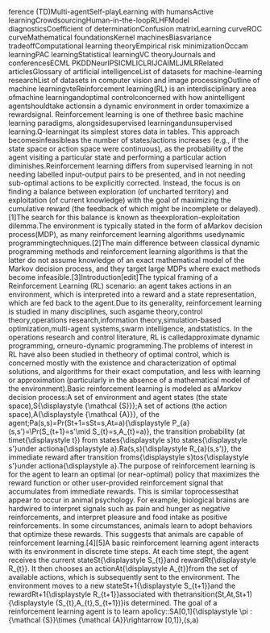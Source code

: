 ference (TD)Multi-agentSelf-playLearning with humansActive learningCrowdsourcingHuman-in-the-loopRLHFModel diagnosticsCoefficient of determinationConfusion matrixLearning curveROC curveMathematical foundationsKernel machinesBiasvariance tradeoffComputational learning theoryEmpirical risk minimizationOccam learningPAC learningStatistical learningVC theoryJournals and conferencesECML PKDDNeurIPSICMLICLRIJCAIMLJMLRRelated articlesGlossary of artificial intelligenceList of datasets for machine-learning researchList of datasets in computer vision and image processingOutline of machine learningvteReinforcement learning(RL) is an interdisciplinary area ofmachine learningandoptimal controlconcerned with how anintelligent agentshouldtake actionsin a dynamic environment in order tomaximize a rewardsignal. Reinforcement learning is one of thethree basic machine learning paradigms, alongsidesupervised learningandunsupervised learning.Q-learningat its simplest stores data in tables. This approach becomesinfeasibleas the number of states/actions increases (e.g., if the state space or action space were continuous), as the probability of the agent visiting a particular state and performing a particular action diminishes.Reinforcement learning differs from supervised learning in not needing labelled input-output pairs to be presented, and in not needing sub-optimal actions to be explicitly corrected. Instead, the focus is on finding a balance between exploration (of uncharted territory) and exploitation (of current knowledge) with the goal of maximizing the cumulative reward (the feedback of which might be incomplete or delayed).[1]The search for this balance is known as theexploration-exploitation dilemma.The environment is typically stated in the form of aMarkov decision process(MDP), as many reinforcement learning algorithms usedynamic programmingtechniques.[2]The main difference between classical dynamic programming methods and reinforcement learning algorithms is that the latter do not assume knowledge of an exact mathematical model of the Markov decision process, and they target large MDPs where exact methods become infeasible.[3]Introduction[edit]The typical framing of a Reinforcement Learning (RL) scenario: an agent takes actions in an environment, which is interpreted into a reward and a state representation, which are fed back to the agent.Due to its generality, reinforcement learning is studied in many disciplines, such asgame theory,control theory,operations research,information theory,simulation-based optimization,multi-agent systems,swarm intelligence, andstatistics. In the operations research and control literature, RL is calledapproximate dynamic programming, orneuro-dynamic programming.The problems of interest in RL have also been studied in thetheory of optimal control, which is concerned mostly with the existence and characterization of optimal solutions, and algorithms for their exact computation, and less with learning or approximation (particularly in the absence of a mathematical model of the environment).Basic reinforcement learning is modeled as aMarkov decision process:A set of environment and agent states (the state space),S{\displaystyle {\mathcal {S}}};A set of actions (the action space),A{\displaystyle {\mathcal {A}}}, of the agent;Pa(s,s)=Pr(St+1=sSt=s,At=a){\displaystyle P_{a}(s,s')=\Pr(S_{t+1}=s'\mid S_{t}=s,A_{t}=a)}, the transition probability (at timet{\displaystyle t}) from states{\displaystyle s}to states{\displaystyle s'}under actiona{\displaystyle a}.Ra(s,s){\displaystyle R_{a}(s,s')}, the immediate reward after transition froms{\displaystyle s}tos{\displaystyle s'}under actiona{\displaystyle a}.The purpose of reinforcement learning is for the agent to learn an optimal (or near-optimal) policy that maximizes the reward function or other user-provided reinforcement signal that accumulates from immediate rewards. This is similar toprocessesthat appear to occur in animal psychology. For example, biological brains are hardwired to interpret signals such as pain and hunger as negative reinforcements, and interpret pleasure and food intake as positive reinforcements. In some circumstances, animals learn to adopt behaviors that optimize these rewards. This suggests that animals are capable of reinforcement learning.[4][5]A basic reinforcement learning agent interacts with its environment in discrete time steps. At each time stept, the agent receives the current stateSt{\displaystyle S_{t}}and rewardRt{\displaystyle R_{t}}. It then chooses an actionAt{\displaystyle A_{t}}from the set of available actions, which is subsequently sent to the environment. The environment moves to a new stateSt+1{\displaystyle S_{t+1}}and the rewardRt+1{\displaystyle R_{t+1}}associated with thetransition(St,At,St+1){\displaystyle (S_{t},A_{t},S_{t+1})}is determined. The goal of a reinforcement learning agent is to learn apolicy::SA[0,1]{\displaystyle \pi :{\mathcal {S}}\times {\mathcal {A}}\rightarrow [0,1]},(s,a)